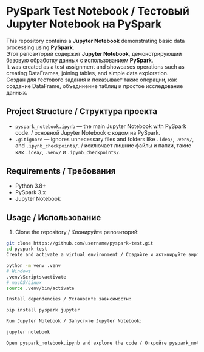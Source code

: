 # PySpark Test Notebook / Тестовый Jupyter Notebook на PySpark

This repository contains a **Jupyter Notebook** demonstrating basic data processing using **PySpark**.  
Этот репозиторий содержит **Jupyter Notebook**, демонстрирующий базовую обработку данных с использованием **PySpark**.  
It was created as a test assignment and showcases operations such as creating DataFrames, joining tables, and simple data exploration.  
Создан для тестового задания и показывает такие операции, как создание DataFrame, объединение таблиц и простое исследование данных.

## Project Structure / Структура проекта

- `pyspark_notebook.ipynb` — the main Jupyter Notebook with PySpark code. / основной Jupyter Notebook с кодом на PySpark.
- `.gitignore` — ignores unnecessary files and folders like `.idea/`, `.venv/`, and `.ipynb_checkpoints/`. / исключает лишние файлы и папки, такие как `.idea/`, `.venv/` и `.ipynb_checkpoints/`.

## Requirements / Требования

- Python 3.8+
- PySpark 3.x
- Jupyter Notebook

## Usage / Использование

1. Clone the repository / Клонируйте репозиторий:

```bash
git clone https://github.com/username/pyspark-test.git
cd pyspark-test
Create and activate a virtual environment / Создайте и активируйте виртуальное окружение:

python -m venv .venv
# Windows
.venv\Scripts\activate
# macOS/Linux
source .venv/bin/activate

Install dependencies / Установите зависимости:

pip install pyspark jupyter

Run Jupyter Notebook / Запустите Jupyter Notebook:

jupyter notebook

Open pyspark_notebook.ipynb and explore the code / Откройте pyspark_notebook.ipynb и изучайте код.
